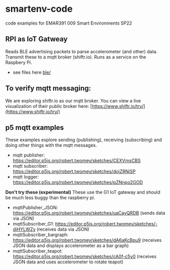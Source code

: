 # smartenv-code
code examples for EMAR391 009 Smart Environments SP22

## RPI as IoT Gatweay
Reads BLE advertising packets to parse accelerometer (and other) data. Transmit these to a mqtt broker (shiftr.io). Runs as a service on the Raspbery Pi.
- see files here [ble/](ble)

## To verify mqtt messaging: 
We are exploring shiftr.io as our mqtt broker. You can view a live visualization of their public broker here: [https://www.shiftr.io/try/](https://www.shiftr.io/try/)

## p5 mqtt examples

These examples explore sending (publishing), receiving (subscribing) and doing other things with the mqtt messages.

- mqtt publisher:  https://editor.p5js.org/robert.twomey/sketches/CEXVmsCBS
- mqtt subscriber: https://editor.p5js.org/robert.twomey/sketches/dojZRNiSP
- mqtt logger: https://editor.p5js.org/robert.twomey/sketches/pZNnpo2GOD

__Don't try these (experimental)__
These use the G1 IoT gateway and should be much less buggy than the raspberry pi.
- mqttPublisher_JSON: https://editor.p5js.org/robert.twomey/sketches/uaCayQRDB (sends data via JSON)
- mqttSubscriber_G1: https://editor.p5js.org/robert.twomey/sketches/-djHYLWZy (receives data via JSON)
- mqttSubscriber_bargraph: https://editor.p5js.org/robert.twomey/sketches/dA6aKcBpu9 (receives JSON data and displays accelerometer as a bar graph) 
- mqttSubscriber_teapot: https://editor.p5js.org/robert.twomey/sketches/cA0f-c5y0 (receives JSON data and uses accelerometer to rotate teapot)
